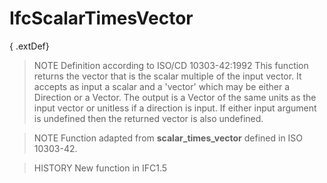 # IfcScalarTimesVector

{ .extDef}
> NOTE  Definition according to ISO/CD 10303-42:1992
> This function returns the vector that is the scalar multiple of the input vector. It accepts as input a scalar and a 'vector' which may be either a Direction or a Vector. The output is a Vector of the same units as the input vector or unitless if a direction is input. If either input argument is undefined then the returned vector is also undefined.

> NOTE  Function adapted from **scalar_times_vector** defined in ISO 10303-42.

> HISTORY  New function in IFC1.5
